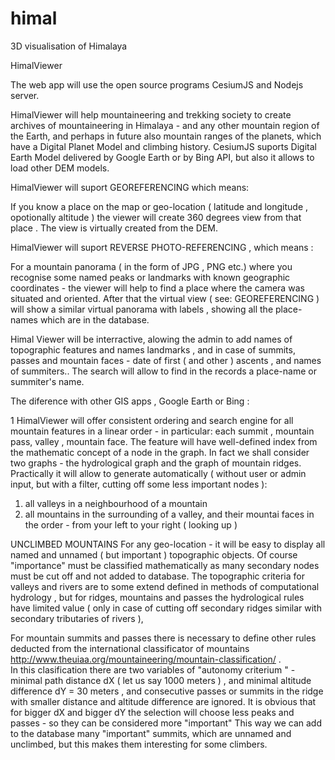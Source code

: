 # himal
3D visualisation of Himalaya

HimalViewer

The web app will  use the open source programs CesiumJS and Nodejs server.

HimalViewer will help mountaineering and trekking society to create archives of mountaineering in  Himalaya - and any other mountain region of the Earth, and perhaps in future  also mountain ranges of the planets, which have  a Digital Planet Model and climbing history.  CesiumJS suports Digital Earth Model delivered by Google Earth or by Bing API, but also it allows to load other DEM models.

HimalViewer will suport GEOREFERENCING which means:

If you know a place on the map or geo-location  ( latitude and longitude , opotionally altitude ) the viewer will create   360 degrees  view  from that place . The view is virtually created from the DEM.

HimalViewer will suport REVERSE PHOTO-REFERENCING , which means :  

For a mountain panorama ( in the form of JPG , PNG etc.)   where you recognise some  named peaks  or landmarks with known geographic coordinates - the viewer will help to find a place where the camera was situated and oriented.  After that the virtual view ( see: GEOREFERENCING )  will show a similar virtual panorama with labels , showing all the  place-names which are in the database.

 Himal Viewer will be interractive, alowing the admin to  add names of topographic features  and names  landmarks , and in case of  summits, passes and mountain faces - date of  first ( and other ) ascents , and names of summiters.. The search will allow to find in the records a place-name or summiter's name.
 
The diference with other GIS apps ,  Google Earth or Bing :

1 HimalViewer will offer consistent ordering and search engine for all mountain  features in a linear order - in particular: each summit  , mountain pass, valley , mountain face. The feature will have well-defined index from the mathematic concept of a node in the graph. In fact we shall consider two graphs -  the hydrological graph and the graph of mountain ridges. 
Practically it will allow to generate  automatically ( without user or admin input, but with a filter, cutting off some less important nodes ):

1. all valleys in a neighbourhood of a mountain
2. all mountains in the surrounding of a valley, and their mountai faces in the order - from your left to  your right ( looking up )

UNCLIMBED MOUNTAINS
For any geo-location - it will be easy to display all named and  unnamed  ( but important ) topographic objects.
Of course "importance" must be classified mathematically   as many secondary nodes must be cut off and not added to database.   The topographic criteria for valleys and rivers are to some extend defined in methods of computational hydrology , but for ridges, mountains and passes the hydrological rules have limited value ( only in case of cutting  off secondary ridges similar with secondary tributaries of rivers ),

For mountain summits  and passes  there is necessary to define other rules deducted from the international classificator of mountains
  http://www.theuiaa.org/mountaineering/mountain-classification/ .  
In this clasification  there are  two variables of "autonomy criterium " - minimal path distance dX  ( let us say 1000 meters ) , and minimal altitude difference  dY = 30 meters   , and consecutive passes or summits in the ridge  with smaller distance and altitude  difference are ignored.
It is obvious that for bigger dX and bigger dY the selection  will  choose less peaks and passes - so they can be considered  more "important"  This way we can add to the database many "important" summits, which are unnamed and unclimbed, but this makes them interesting for some climbers.
